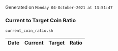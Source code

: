 Generated on `Monday 04-October-2021 at 13:51:47`

### Current to Target Coin Ratio
`current_coin_ratio.sh`

Date|Current|Target|Ratio
---|---|---|---
